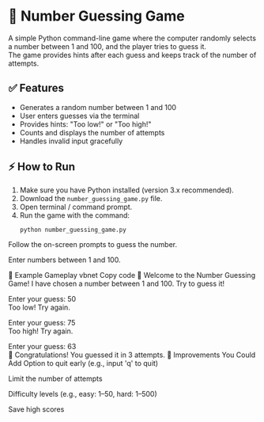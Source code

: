 # 🎲 Number Guessing Game

A simple Python command-line game where the computer randomly selects a number between 1 and 100, and the player tries to guess it.  
The game provides hints after each guess and keeps track of the number of attempts.

## ✅ Features  
- Generates a random number between 1 and 100  
- User enters guesses via the terminal  
- Provides hints: "Too low!" or "Too high!"  
- Counts and displays the number of attempts  
- Handles invalid input gracefully  

## ⚡ How to Run  
1. Make sure you have Python installed (version 3.x recommended).  
2. Download the `number_guessing_game.py` file.  
3. Open terminal / command prompt.  
4. Run the game with the command:  
   ```bash  
   python number_guessing_game.py  
Follow the on-screen prompts to guess the number.

Enter numbers between 1 and 100.

🚀 Example Gameplay
vbnet
Copy code
🎲 Welcome to the Number Guessing Game!
I have chosen a number between 1 and 100.
Try to guess it!

Enter your guess: 50  
Too low! Try again.  

Enter your guess: 75  
Too high! Try again.  

Enter your guess: 63  
🎉 Congratulations! You guessed it in 3 attempts.
🎯 Improvements You Could Add
Option to quit early (e.g., input 'q' to quit)

Limit the number of attempts

Difficulty levels (e.g., easy: 1–50, hard: 1–500)

Save high scores

